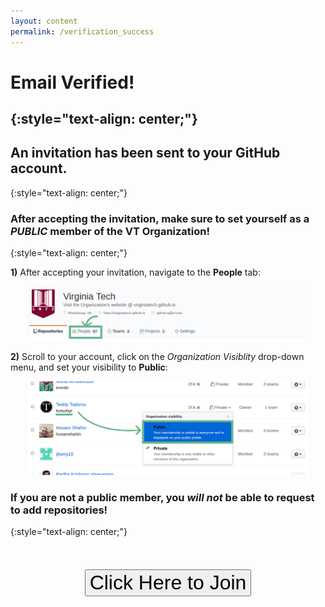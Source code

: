 ```yaml
---
layout: content
permalink: /verification_success
---
```


# **Email Verified!**
{:style="text-align: center;"}  
---

## An invitation has been sent to your GitHub account.
{:style="text-align: center;"}

### After accepting the invitation, make sure to set yourself as a ***PUBLIC*** member of the VT Organization!  
{:style="text-align: center;"}  

**1)** After accepting your invitation, navigate to the **People** tab:
<div style="text-align: center;">  
	<img src="images/SetToPublic_1.png" style="width: 90%;">  
</div>

**2)** Scroll to your account, click on the *Organization Visiblity* drop-down menu, and set your visibility to **Public**:  
<div style="text-align: center;">  
	<img src="images/SetToPublic_2.png" style="width: 90%;">
</div>

### If you are not a public member, you ***will not*** be able to request to add repositories!  
{:style="text-align: center;"}  

<div style="text-align: center; margin-top: 3.25rem; margin-bottom: 3.25rem;">
	<button class="btn-visible" style="font-size: 2rem;" onclick="openClick('https://github.com/orgs/VirginiaTech/invitation', true)">Click Here to Join</button>
</div>


<script type="text/javascript" src="assets/javascript/buttonClick.js"></script>

